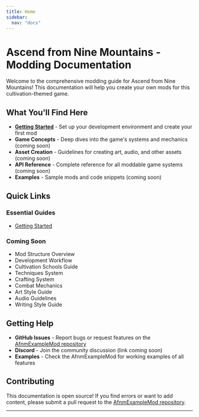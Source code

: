 ```yaml
---
title: Home
sidebar:
  nav: "docs"
---
```


# Ascend from Nine Mountains - Modding Documentation

Welcome to the comprehensive modding guide for Ascend from Nine Mountains! This documentation will help you create your own mods for this cultivation-themed game.

## What You'll Find Here

- **[Getting Started](getting-started.md)** - Set up your development environment and create your first mod
- **Game Concepts** - Deep dives into the game's systems and mechanics (coming soon)
- **Asset Creation** - Guidelines for creating art, audio, and other assets (coming soon)
- **API Reference** - Complete reference for all moddable game systems (coming soon)
- **Examples** - Sample mods and code snippets (coming soon)

## Quick Links

### Essential Guides

- [Getting Started](getting-started.md)

### Coming Soon

- Mod Structure Overview
- Development Workflow
- Cultivation Schools Guide
- Techniques System
- Crafting System
- Combat Mechanics
- Art Style Guide
- Audio Guidelines
- Writing Style Guide

## Getting Help

- **GitHub Issues** - Report bugs or request features on the [AfnmExampleMod repository](https://github.com/Lyeeedar/AfnmExampleMod/issues)
- **Discord** - Join the community discussion (link coming soon)
- **Examples** - Check the AfnmExampleMod for working examples of all features

## Contributing

This documentation is open source! If you find errors or want to add content, please submit a pull request to the [AfnmExampleMod repository](https://github.com/Lyeeedar/AfnmExampleMod).

---
